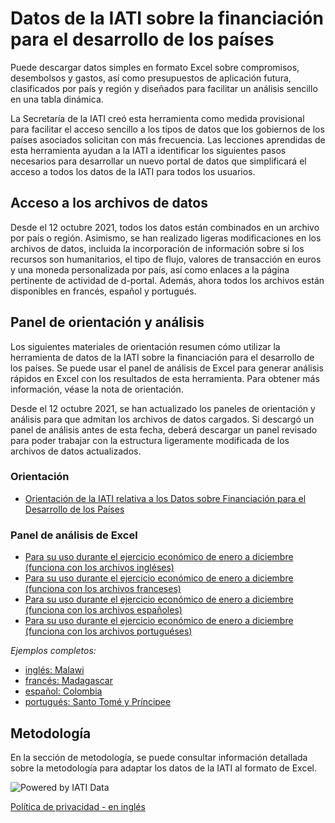 # Datos de la IATI sobre la financiación para el desarrollo de los países

Puede descargar datos simples en formato Excel sobre compromisos, desembolsos y gastos, así como presupuestos de aplicación futura, clasificados por país y región y diseñados para facilitar un análisis sencillo en una tabla dinámica.

La Secretaría de la IATI creó esta herramienta como medida provisional para facilitar el acceso sencillo a los tipos de datos que los gobiernos de los países asociados solicitan con más frecuencia. Las lecciones aprendidas de esta herramienta ayudan a la IATI a identificar los siguientes pasos necesarios para desarrollar un nuevo portal de datos que simplificará el acceso a todos los datos de la IATI para todos los usuarios.

## Acceso a los archivos de datos

Desde el 12 octubre 2021, todos los datos están combinados en un archivo por país o región. Asimismo, se han realizado ligeras modificaciones en los archivos de datos, incluida la incorporación de información sobre si los recursos son humanitarios, el tipo de flujo, valores de transacción en euros y una moneda personalizada por país, así como enlaces a la página pertinente de actividad de d-portal. Además, ahora todos los archivos están disponibles en francés, español y portugués.

<DownloadFile />

## Panel de orientación y análisis

Los siguientes materiales de orientación resumen cómo utilizar la herramienta de datos de la IATI sobre la financiación para el desarrollo de los países. Se puede usar el panel de análisis de Excel para generar análisis rápidos en Excel con los resultados de esta herramienta. Para obtener más información, véase la nota de orientación.

Desde el 12 octubre 2021, se han actualizado los paneles de orientación y análisis para que admitan los archivos de datos cargados. Si descargó un panel de análisis antes de esta fecha, deberá descargar un panel revisado para poder trabajar con la estructura ligeramente modificada de los archivos de datos actualizados.


### Orientación

* [Orientación de la IATI relativa a los Datos sobre Financiación para el Desarrollo de los Países](/guidance/IATI%20CDFD%20Guidance_v2_ES.pdf)

### Panel de análisis de Excel

* [Para su uso durante el ejercicio económico de enero a diciembre (funciona con los archivos ingléses)](/dashboards/v2%20IATI%20CDFD%20Analysis%20Dashboard_Jan-Dec.xlsx)
* [Para su uso durante el ejercicio económico de enero a diciembre (funciona con los archivos franceses)](/dashboards/v2%20Tableau%20de%20bord%20d’analyse%20de%20l’outil%20CDFD%20de%20l’IITA_Jan-Dec_FR.xlsx)
* [Para su uso durante el ejercicio económico de enero a diciembre (funciona con los archivos españoles)](/dashboards/v2%20Panel%20de%20analisis_Eni-Dic_ES.xlsx)
* [Para su uso durante el ejercicio económico de enero a diciembre (funciona con los archivos portuguéses)](/dashboards/v2%20Painel%20de%20Análise%20de%20DFDP%20da%20IATI_Jan-Dez_PT.xlsx)

_Ejemplos completos:_

* [inglés: Malawi](/dashboards/v2%20IATI%20CDFD%20Analysis%20Dashboard_Jan-Dec_Malawi%20Example.xlsx)
* [francés: Madagascar](/dashboards/v2%20Tableau%20de%20bord%20d’analyse%20de%20l’outil%20CDFD%20de%20l’IITA_Jan-Déc_FR_Madagascar.xlsx)
* [español: Colombia](/dashboards/v2%20Panel%20de%20análisis_Eni-Dic_ES_Colombia.xlsx)
* [portugués: Santo Tomé y Príncipee](/dashboards/v2%20Painel%20de%20Análise%20de%20DFDP%20da%20IATI_Jan-Dez_PT_São%20Tomé%20e%20Príncipe.xlsx)

## Metodología

En la sección de metodología, se puede consultar información detallada sobre la metodología para adaptar los datos de la IATI al formato de Excel.

<p class="center-logo">
	<img src="/powered-by-iati.png" alt="Powered by IATI Data" />
</p>

[Política de privacidad - en inglés](https://iatistandard.org/en/privacy-policy/)

